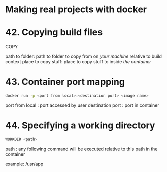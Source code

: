 # Making real projects with docker

# 42. Copying build files

COPY <path to folder> <place to copy stuff>

path to folder: path to folder to copy from on *your machine* relative to build context
place to copy stuff: place to copy stuff to inside *the container*

# 43. Container port mapping

```sh
docker run -p <port from local>:<destination port> <image name>
```

port from local : port accessed by user
destination port : port in container

# 44. Specifying a working directory

```sh
WORKDIR <path> 
```

path : any following command will be executed relative to this path in the container

example: /usr/app